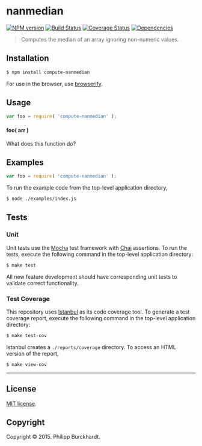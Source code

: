 nanmedian
===
[![NPM version][npm-image]][npm-url] [![Build Status][travis-image]][travis-url] [![Coverage Status][coveralls-image]][coveralls-url] [![Dependencies][dependencies-image]][dependencies-url]

> Computes the median of an array ignoring non-numeric values. 


## Installation

``` bash
$ npm install compute-nanmedian
```

For use in the browser, use [browserify](https://github.com/substack/node-browserify).


## Usage

``` javascript
var foo = require( 'compute-nanmedian' );
```

#### foo( arr )

What does this function do?


## Examples

``` javascript
var foo = require( 'compute-nanmedian' );
```

To run the example code from the top-level application directory,

``` bash
$ node ./examples/index.js
```


## Tests

### Unit

Unit tests use the [Mocha](http://mochajs.org/) test framework with [Chai](http://chaijs.com) assertions. To run the tests, execute the following command in the top-level application directory:

``` bash
$ make test
```

All new feature development should have corresponding unit tests to validate correct functionality.


### Test Coverage

This repository uses [Istanbul](https://github.com/gotwarlost/istanbul) as its code coverage tool. To generate a test coverage report, execute the following command in the top-level application directory:

``` bash
$ make test-cov
```

Istanbul creates a `./reports/coverage` directory. To access an HTML version of the report,

``` bash
$ make view-cov
```


---
## License

[MIT license](http://opensource.org/licenses/MIT). 


## Copyright

Copyright &copy; 2015. Philipp Burckhardt.


[npm-image]: http://img.shields.io/npm/v/compute-nanmedian.svg
[npm-url]: https://npmjs.org/package/compute-nanmedian

[travis-image]: http://img.shields.io/travis/compute-io/nanmedian/master.svg
[travis-url]: https://travis-ci.org/compute-io/nanmedian

[coveralls-image]: https://img.shields.io/coveralls/compute-io/nanmedian/master.svg
[coveralls-url]: https://coveralls.io/r/compute-io/nanmedian?branch=master

[dependencies-image]: http://img.shields.io/david/compute-io/nanmedian.svg
[dependencies-url]: https://david-dm.org/compute-io/nanmedian

[dev-dependencies-image]: http://img.shields.io/david/dev/compute-io/nanmedian.svg
[dev-dependencies-url]: https://david-dm.org/dev/compute-io/nanmedian

[github-issues-image]: http://img.shields.io/github/issues/compute-io/nanmedian.svg
[github-issues-url]: https://github.com/compute-io/nanmedian/issues

